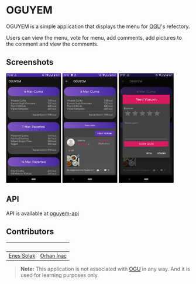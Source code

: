 # OGUYEM

OGUYEM is a simple application that displays the menu for [OGU][ogurefectory]'s refectory.

Users can view the menu, vote for menu, add comments, add pictures to the comment and view the comments.

## Screenshots

<p float="left">
    <img src="screenshots/screenshot_1.png" height="300">
    <img src="screenshots/screenshot_2.png" height="300">
    <img src="screenshots/screenshot_3.png" height="300">
</p>

## API

API is available at [oguyem-api](https://github.com/mrfade/oguyem-api)

## Contributors

| <a href="http://github.com/mrfade"><img src="https://avatars.githubusercontent.com/u/7377876?v=4?s=70" width="70px;" alt=""/></a> | <a href="http://github.com/orhaninac"><img src="https://avatars.githubusercontent.com/u/71544856?v=4?s=70" width="70px;" alt=""/></a> |
|---|---|
| [Enes Solak](https://enessolak.com.tr/) | [Orhan İnaç](https://orhaninac.com.tr/) |

> **Note:** This application is not associated with [OGU][ogurefectory] in any way. And it is used for learning purposes only.

[ogurefectory]: https://yemekhane.ogu.edu.tr
    "OGU's refectory menu page"
